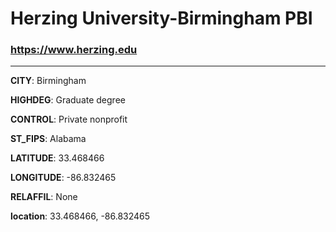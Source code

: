 # Herzing University-Birmingham PBI
### https://www.herzing.edu
---
**CITY**: Birmingham

**HIGHDEG**: Graduate degree

**CONTROL**: Private nonprofit

**ST_FIPS**: Alabama

**LATITUDE**: 33.468466

**LONGITUDE**: -86.832465

**RELAFFIL**: None

**location**: 33.468466, -86.832465